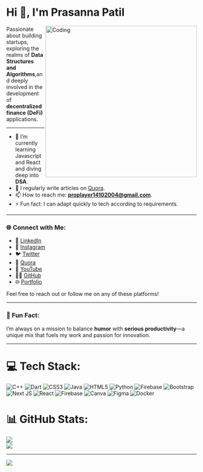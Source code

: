 # Hi 👋, I'm Prasanna Patil
<img align="right" alt="Coding" width="400" src="https://cdn.dribbble.com/users/1162077/screenshots/3848914/programmer.gif">

Passionate about building startups, exploring the realms of **Data Structures and Algorithms**,and deeply involved in the development of **decentralized finance (DeFi)** applications.

---

- 🌱 I’m currently learning Javascript and React and diving deep into **DSA**.
- 📝 I regularly write articles on [Quora](https://www.quora.com/profile/Prasanna-Patil-70).
- 📫 How to reach me: **proplayer14102004@gmail.com**.
- ⚡ Fun fact: I can adapt quickly to tech according to requirements.

---


### 🌐 Connect with Me:

- 💼 [LinkedIn](https://www.linkedin.com/in/prasanna-patil-3a1280269/)
- 📸 [Instagram](https://www.instagram.com/prasannapatil91/)
- 🐦 [Twitter](https://x.com/PrasannaPatil10)
- 📝 [Quora](https://www.quora.com/profile/Prasanna-Patil-70)
- 🎥 [YouTube](https://www.youtube.com/@CodingKarleBKL-lj3hx)
- 🧑‍💻 [GitHub](https://github.com/prasannazzz)
- 🌐 [Portfolio](Comingsoon)

Feel free to reach out or follow me on any of these platforms!


---

### 🎯 Fun Fact:
I’m always on a mission to balance **humor** with **serious productivity**—a unique mix that fuels my work and passion for innovation.

---

# 💻 Tech Stack:
![C++](https://img.shields.io/badge/c++-%2300599C.svg?style=plastic&logo=c%2B%2B&logoColor=white) ![Dart](https://img.shields.io/badge/dart-%230175C2.svg?style=plastic&logo=dart&logoColor=white) ![CSS3](https://img.shields.io/badge/css3-%231572B6.svg?style=plastic&logo=css3&logoColor=white) ![Java](https://img.shields.io/badge/java-%23ED8B00.svg?style=plastic&logo=openjdk&logoColor=white) ![HTML5](https://img.shields.io/badge/html5-%23E34F26.svg?style=plastic&logo=html5&logoColor=white) ![Python](https://img.shields.io/badge/python-3670A0?style=plastic&logo=python&logoColor=ffdd54) ![Firebase](https://img.shields.io/badge/firebase-%23039BE5.svg?style=plastic&logo=firebase) ![Bootstrap](https://img.shields.io/badge/bootstrap-%238511FA.svg?style=plastic&logo=bootstrap&logoColor=white) ![Next JS](https://img.shields.io/badge/Next-black?style=plastic&logo=next.js&logoColor=white) ![React](https://img.shields.io/badge/react-%2320232a.svg?style=plastic&logo=react&logoColor=%2361DAFB) ![Firebase](https://img.shields.io/badge/firebase-a08021?style=plastic&logo=firebase&logoColor=ffcd34) ![Canva](https://img.shields.io/badge/Canva-%2300C4CC.svg?style=plastic&logo=Canva&logoColor=white) ![Figma](https://img.shields.io/badge/figma-%23F24E1E.svg?style=plastic&logo=figma&logoColor=white) ![Docker](https://img.shields.io/badge/docker-%230db7ed.svg?style=plastic&logo=docker&logoColor=white)
# 📊 GitHub Stats:
![](https://github-readme-streak-stats.herokuapp.com/?user=prasannazzz&theme=rose_pine&hide_border=false)<br/>
![](https://github-readme-stats.vercel.app/api/top-langs/?username=prasannazzz&theme=rose_pine&hide_border=false&include_all_commits=true&count_private=true&layout=compact)

---
[![](https://visitcount.itsvg.in/api?id=prasannazzz&icon=0&color=0)](https://visitcount.itsvg.in)

<!-- Proudly created with GPRM ( https://gprm.itsvg.in ) -->

